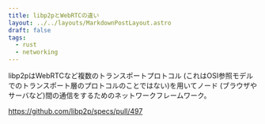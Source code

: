 ```yaml
---
title: libp2pとWebRTCの違い
layout: ../../layouts/MarkdownPostLayout.astro
draft: false
tags:
  - rust
  - networking
---
```

libp2pはWebRTCなど複数のトランスポートプロトコル (これはOSI参照モデルでのトランスポート層のプロトコルのことではない)を用いてノード (ブラウザやサーバなど)間の通信をするためのネットワークフレームワーク。

https://github.com/libp2p/specs/pull/497
